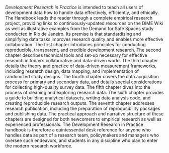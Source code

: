 _Development Research in Practice_ is intended to teach all users of development data
how to handle data effectively, efficiently, and ethically.
The Handbook leads the reader through a complete empirical research project,
providing links to continuously-updated resources on the DIME Wiki
as well as illustrative examples from the Demand for Safe Spaces study conducted in Rio de Janeiro.
Its premise is that standardizing and simplifying data tasks
improves research quality and enables more effective collaboration.
The first chapter introduces principles for conducting reproducible,
transparent, and credible development research.
The second chapter describes technical tools and set-up necessary
for effective research in today’s collaborative and data-driven world.
The third chapter details the theory and practice of data-driven measurement frameworks,
including research design, data mapping, and implementation of randomized study designs.
The fourth chapter covers the data acquisition process for primary and secondary data,
and details special considerations for collecting high-quality survey data.
The fifth chapter dives into the process of cleaning and exploring research data.
The sixth chapter provides a guide to building analytical datasets,
writing data analysis code, and creating reproducible research outputs.
The seventh chapter addresses research publication,
including the preparation of reproducibility packages and publishing data.
The practical approach and narrative structure of these chapters are designed
for both newcomers to empirical research as well as experienced professionals.
The Development Research in Practice handbook is therefore a quintessential desk reference
for anyone who handles data as part of a research team, policymakers and managers who oversee such endeavors,
and students in any discipline who plan to enter the modern research workforce.
